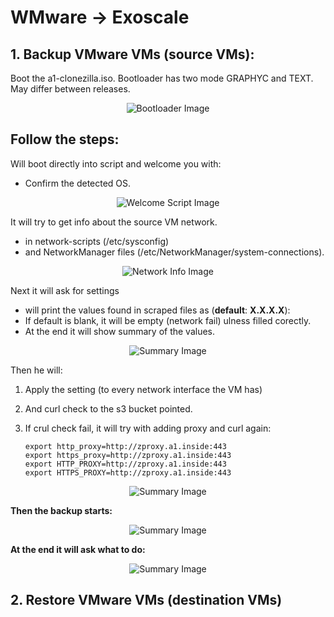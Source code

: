 # WMware -> Exoscale

## 1. Backup VMware VMs (source VMs):

  Boot the a1-clonezilla.iso.
  Bootloader has two mode GRAPHYC and TEXT. May differ between releases.

  <p align="center">
    <img src="https://github.com/user-attachments/assets/236ffe84-da33-482a-a276-882e0f346ed6" alt="Bootloader Image">
  </p>
  
## Follow the steps: 
  Will boot directly into script and welcome you with:
  
   - Confirm the detected OS.

  <p align="center">
    <img src="https://github.com/user-attachments/assets/32c8541a-5ccf-4151-a862-0e2e504d2217" alt="Welcome Script Image">
  </p>


  It will try to get info about the source VM network.
  
  - in network-scripts (/etc/sysconfig) 
  - and NetworkManager files (/etc/NetworkManager/system-connections). 

  <p align="center">
    <img src="https://github.com/user-attachments/assets/d59ef521-8402-4656-b8c9-c91be864b5be" alt="Network Info Image">
  </p>

  Next it will ask for settings
   - will print the values found in scraped files as (__default__: **X.X.X.X**):
   - If default is blank, it will be empty (network fail) ulness filled corectly.
   - At the end it will show summary of the values.

  <p align="center">
    <img src="https://github.com/user-attachments/assets/51a9463f-cd5d-4e5d-b578-ef9e53c8fc6a" alt="Summary Image">
  </p>

  Then he will:
   1. Apply the setting (to every network interface the VM has)
   2. And curl check to the s3 bucket pointed.
   3. If crul check fail, it will try with adding proxy and curl again:

          export http_proxy=http://zproxy.a1.inside:443
          export https_proxy=http://zproxy.a1.inside:443
          export HTTP_PROXY=http://zproxy.a1.inside:443
          export HTTPS_PROXY=http://zproxy.a1.inside:443

<p align="center">
  <img src="https://github.com/user-attachments/assets/2e6c2e52-763d-406c-a178-e4a25c090231" alt="Summary Image">
</p>

**Then the backup starts:**

<p align="center">
  <img src="https://github.com/user-attachments/assets/f9feea36-7e0b-468f-af79-abd6af6cae03" alt="Summary Image">
</p>

**At the end it will ask what to do:**

<p align="center">
  <img src="https://github.com/user-attachments/assets/63cbd553-db15-48ab-890d-5f9c8b617f1a" alt="Summary Image">
</p>


## 2. Restore VMware VMs (destination VMs)





